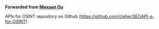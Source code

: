**Forwarded from [Михаил Ou](https://t.me/Sucumbee)**

APIs for OSINT repository on Github (https://github.com/cipher387/API-s-for-OSINT).